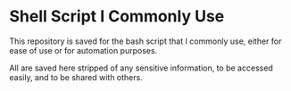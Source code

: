 # Shell Script I Commonly Use

This repository is saved for the bash script that I commonly use, either for ease of use or for automation purposes.

All are saved here stripped of any sensitive information, to be accessed easily, and to be shared with others.
